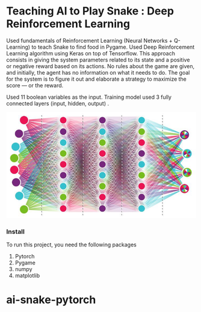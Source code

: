 # Teaching AI to Play Snake : Deep Reinforcement Learning
Used fundamentals of Reinforcement Learning (Neural Networks + Q-Learning) to teach Snake to find food in Pygame. Used Deep Reinforcement Learning algorithm using Keras on top of Tensorflow. This approach consists in giving the system parameters related to its state and a positive or negative reward based on its actions. No rules about the game are given, and initially, the agent has no information on what it needs to do. The goal for the system is to figure it out and elaborate a strategy to maximize the score — or the reward.

[](media/AI_Snakegif)

Used 11 boolean variables as the input. Training model used 3 fully connected layers (input, hidden, output) . 

![alternativetext](media/Neural_Network.png)
### Install
To run this project, you need the following packages
1. Pytorch
2. Pygame
3. numpy
4. matplotlib


# ai-snake-pytorch
